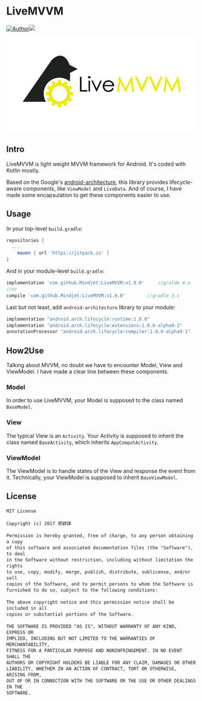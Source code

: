 # LiveMVVM

[![Author](https://img.shields.io/badge/author-mindjet-yellow.svg)](https://github.com/Mindjet)[![](https://jitpack.io/v/Mindjet/LiveMVVM.svg)](https://jitpack.io/#Mindjet/LiveMVVM)

<img src="./art/LiveMVVM.png" width="600"/>

## Intro

LiveMVVM is light weight MVVM framework for Android. It's coded with Kotlin mostly.

Based on the Google's [android-architecture](https://developer.android.com/topic/libraries/architecture/index.html), this library provides lifecycle-aware components, like `ViewModel` and `LiveData`. And of course, I have made some encapsulation to get these components easier to use.

## Usage

In your top-level `build.gradle`:

```groovy
repositories {
  ...
	maven { url 'https://jitpack.io' }
}
```

And in your module-level `build.gradle`:

```groovy
implementation 'com.github.Mindjet:LiveMVVM:v1.0.0'		//gralde 4.x
//or
compile 'com.github.Mindjet:LiveMVVM:v1.0.0'		//gradle 3.x
```

Last but not least, add `android-architecture` library to your module:

```groovy
implementation "android.arch.lifecycle:runtime:1.0.0"
implementation "android.arch.lifecycle:extensions:1.0.0-alpha9-1"
annotationProcessor "android.arch.lifecycle:compiler:1.0.0-alpha9-1"
```

## How2Use

Talking about MVVM, no doubt we have to encounter Model, View and ViewModel. I have made a clear line between these components.

### Model

In order to use LiveMVVM, your Model is supposed to the class named `BaseModel`.

### View

The typical View is an `Activity`.  Your Activity is supposed to inherit the class named `BaseActivity`, which inherits `AppCompatActivity`. 

### ViewModel

The ViewModel is to handle states of the View and response the event from it. Technically, your ViewModel is supposed to inherit `BaseViewModel`.

## License

```
MIT License

Copyright (c) 2017 郑颖铎

Permission is hereby granted, free of charge, to any person obtaining a copy
of this software and associated documentation files (the "Software"), to deal
in the Software without restriction, including without limitation the rights
to use, copy, modify, merge, publish, distribute, sublicense, and/or sell
copies of the Software, and to permit persons to whom the Software is
furnished to do so, subject to the following conditions:

The above copyright notice and this permission notice shall be included in all
copies or substantial portions of the Software.

THE SOFTWARE IS PROVIDED "AS IS", WITHOUT WARRANTY OF ANY KIND, EXPRESS OR
IMPLIED, INCLUDING BUT NOT LIMITED TO THE WARRANTIES OF MERCHANTABILITY,
FITNESS FOR A PARTICULAR PURPOSE AND NONINFRINGEMENT. IN NO EVENT SHALL THE
AUTHORS OR COPYRIGHT HOLDERS BE LIABLE FOR ANY CLAIM, DAMAGES OR OTHER
LIABILITY, WHETHER IN AN ACTION OF CONTRACT, TORT OR OTHERWISE, ARISING FROM,
OUT OF OR IN CONNECTION WITH THE SOFTWARE OR THE USE OR OTHER DEALINGS IN THE
SOFTWARE.
```

